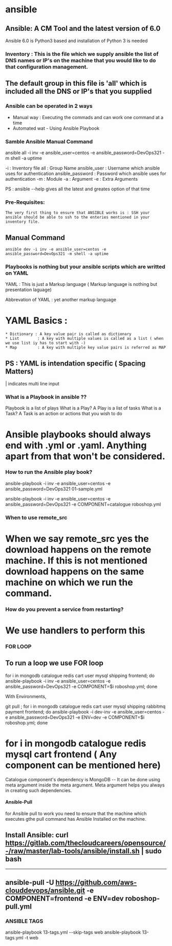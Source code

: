 # ansible

## Ansible: A CM Tool and the latest version of 6.0

Ansible 6.0 is Python3 based and installation of Python 3 is needed

### Inventory : This is the file which we supply ansible the list of DNS names or IP's on the machine that you would like to do that configuration management. 

## The default group in this file is 'all' which is included all the DNS or IP's that you supplied

### Ansible can be operated in 2 ways

 * Manual way : Executing the commads and can work one command at a time
 * Automated wat - Using Ansible Playbook

 ### Samble Ansible Manual Command

 ansible all -i inv -e ansible_user=centos -e ansible_password=DevOps321 -m shell -a uptime

-i                  : Inventory file
all                 : Group Name
ansible_user        : Username which ansible uses for authentication
ansible_password    : Password which ansible uses for authentication
-m                  : Module
-a                  : Argument
-e                  : Extra Arguments

PS : ansible --help gives all the latest and greates option of that time

### Pre-Requisites:
    The very first thing to ensure that ANSIBLE works is : SSH your ansible should be able to ssh to the enteries mentioned in your inventory file.

## Manual Command
    ansible dev -i inv -e ansible_user=centos -e ansible_password=DevOps321 -m shell -a uptime

### Playbooks is nothing but your ansible scripts which are writted on YAML 

YAML    : This is just a Markup language ( Markup language is nothing but presentation laguage)

Abbrevation of YAML : yet another markup language

# YAML Basics : 
    * Dictionary : A key value pair is called as dictionary
    * List        : A key with multiple values is called as a list ( when we use list iy has to start with -)
    * Map         : A key with multiple key value pairs is referred as MAP

## PS : YAML is intendation specific ( Spacing Matters)

| indicates multi line input

### What is a Playbook in ansible ??

Playbook is a list of plays
What is a Play? A Play is a list of tasks
What is a Task? A Task is an action or actions that you wish to do

# Ansible playbooks should always end with .yml or .yaml. Anything apart from that won't be considered.


### How to run the Ansible play book?

ansible-playbook -i inv -e ansible_user=centos -e ansible_password=DevOps321 01-sample.yml

ansible-playbook -i inv -e ansible_user=centos -e ansible_password=DevOps321 -e COMPONENT=catalogue roboshop.yml

### When to use remote_src
# When we say remote_src yes the download happens on the remote machine. If this is not mentioned download happens on the same machine on which we run the command.

### How do you prevent a service from restarting?
# We use handlers to perform this

### FOR LOOP

## To run a loop we use FOR loop

for i in mongodb catalogue redis cart user mysql shipping frontend; do ansible-playbook -i inv -e ansible_user=centos -e ansible_password=DevOps321 -e COMPONENT=$i roboshop.yml; done

With Environments,

git pull ; for i in mongodb catalogue redis cart user mysql shipping rabbitmq payment frontend; do ansible-playbook -i dev-inv -e ansible_user=centos -e ansible_password=DevOps321 -e ENV=dev -e COMPONENT=$i roboshop.yml; done


# for i in mongodb catalogue redis mysql cart frontend ( Any component can be mentioned here)

Catalogue component's dependency is MongoDB -- It can be done using meta argument inside the  meta argument. Meta argument helps you always in creating such dependencies. 

#### Ansible-Pull
 
 for Ansible pull to work you need to ensure that the machine which executes gthe pull command has Ansible Installed on the machine.

 ## Install Ansible: curl https://gitlab.com/thecloudcareers/opensource/-/raw/master/lab-tools/ansible/install.sh | sudo bash

---
 ansible-pull -U https://github.com/aws-clouddevops/ansible.git -e COMPONENT=frontend -e ENV=dev roboshop-pull.yml
 ---

 ### ANSIBLE TAGS

 ansible-playbook 13-tags.yml  --skip-tags  web
ansible-playbook 13-tags.yml  -t web